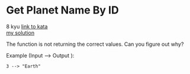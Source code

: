 # Get Planet Name By ID
8 kyu
[link to kata](https://www.codewars.com/kata/515e188a311df01cba000003/train/javascript)
<br>
[my solution](./kata.js)

The function is not returning the correct values. Can you figure out why?

Example (Input --> Output ):
```
3 --> "Earth"
```